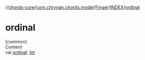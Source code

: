 //[chords-core](../../../../index.md)/[com.chrynan.chords.model](../../index.md)/[Finger](../index.md)/[INDEX](index.md)/[ordinal](ordinal.md)



# ordinal  
[common]  
Content  
val [ordinal](ordinal.md): [Int](https://kotlinlang.org/api/latest/jvm/stdlib/kotlin/-int/index.html)  



